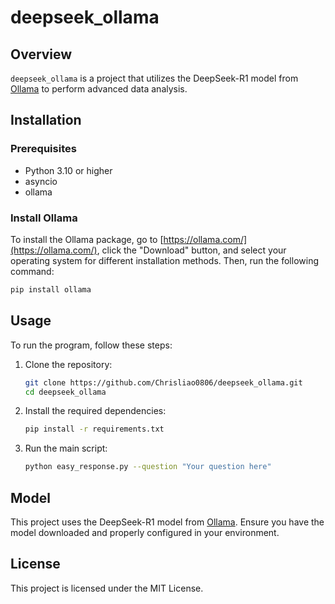 # deepseek_ollama

## Overview
`deepseek_ollama` is a project that utilizes the DeepSeek-R1 model from [Ollama](https://ollama.com/library/deepseek-r1) to perform advanced data analysis.

## Installation

### Prerequisites
- Python 3.10 or higher
- asyncio
- ollama

### Install Ollama

To install the Ollama package, go to [https://ollama.com/](https://ollama.com/), click the "Download" button, and select your operating system for different installation methods. Then, run the following command:
```bash
pip install ollama
```

## Usage
To run the program, follow these steps:

1. Clone the repository:
    ```bash
    git clone https://github.com/Chrisliao0806/deepseek_ollama.git
    cd deepseek_ollama
    ```

2. Install the required dependencies:
    ```bash
    pip install -r requirements.txt
    ```

3. Run the main script:
    ```bash
    python easy_response.py --question "Your question here"
    ```

## Model
This project uses the DeepSeek-R1 model from [Ollama](https://ollama.com/library/deepseek-r1). Ensure you have the model downloaded and properly configured in your environment.

## License
This project is licensed under the MIT License.

